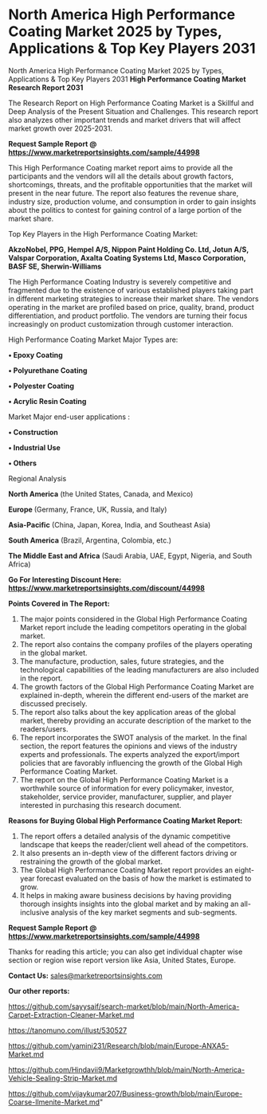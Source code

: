 # North America High Performance Coating Market 2025 by Types, Applications & Top Key Players 2031
 North America High Performance Coating Market 2025 by Types, Applications & Top Key Players 2031
<strong>High Performance Coating Market Research Report 2031</strong>

The Research Report on High Performance Coating Market is a Skillful and Deep Analysis of the Present Situation and Challenges. This research report also analyzes other important trends and market drivers that will affect market growth over 2025-2031.

<strong>Request Sample Report @ <a href=https://www.marketreportsinsights.com/sample/44998>https://www.marketreportsinsights.com/sample/44998</a></strong>

This High Performance Coating market report aims to provide all the participants and the vendors will all the details about growth factors, shortcomings, threats, and the profitable opportunities that the market will present in the near future. The report also features the revenue share, industry size, production volume, and consumption in order to gain insights about the politics to contest for gaining control of a large portion of the market share.

Top Key Players in the High Performance Coating Market:

<strong>AkzoNobel, PPG, Hempel A/S, Nippon Paint Holding Co. Ltd, Jotun A/S, Valspar Corporation, Axalta Coating Systems Ltd, Masco Corporation, BASF SE, Sherwin-Williams</strong>

The High Performance Coating Industry is severely competitive and fragmented due to the existence of various established players taking part in different marketing strategies to increase their market share. The vendors operating in the market are profiled based on price, quality, brand, product differentiation, and product portfolio. The vendors are turning their focus increasingly on product customization through customer interaction.

High Performance Coating Market Major Types are:

<strong>•  Epoxy Coating

•  Polyurethane Coating

•  Polyester Coating

•  Acrylic Resin Coating</strong>

Market Major end-user applications :

<strong>•  Construction

•  Industrial Use

•  Others</strong>

Regional Analysis

</u><strong><b>North America</b></strong> (the United States, Canada, and Mexico)

<strong><b>Europe </b></strong>(Germany, France, UK, Russia, and Italy)

<strong><b>Asia-Pacific</b></strong> (China, Japan, Korea, India, and Southeast Asia)

<strong><b>South America</b></strong> (Brazil, Argentina, Colombia, etc.)

<strong><b>The Middle East and Africa</b></strong> (Saudi Arabia, UAE, Egypt, Nigeria, and South Africa)

<strong>Go For Interesting Discount Here: <a href=https://www.marketreportsinsights.com/discount/44998>https://www.marketreportsinsights.com/discount/44998</a></strong>

<strong>Points Covered in The Report:</strong>
<ol>
  <li>The major points considered in the Global High Performance Coating Market report include the leading competitors operating in the global market.</li>
  <li>The report also contains the company profiles of the players operating in the global market.</li>
  <li>The manufacture, production, sales, future strategies, and the technological capabilities of the leading manufacturers are also included in the report.</li>
  <li>The growth factors of the Global High Performance Coating Market are explained in-depth, wherein the different end-users of the market are discussed precisely.</li>
  <li>The report also talks about the key application areas of the global market, thereby providing an accurate description of the market to the readers/users.</li>
  <li>The report incorporates the SWOT analysis of the market. In the final section, the report features the opinions and views of the industry experts and professionals. The experts analyzed the export/import policies that are favorably influencing the growth of the Global High Performance Coating Market.</li>
  <li>The report on the Global High Performance Coating Market is a worthwhile source of information for every policymaker, investor, stakeholder, service provider, manufacturer, supplier, and player interested in purchasing this research document.</li>
</ol>
<strong>Reasons for Buying Global High Performance Coating Market Report:</strong>

<ol>
  <li>The report offers a detailed analysis of the dynamic competitive landscape that keeps the reader/client well ahead of the competitors.</li>
  <li>It also presents an in-depth view of the different factors driving or restraining the growth of the global market.</li>
  <li>The Global High Performance Coating Market report provides an eight-year forecast evaluated on the basis of how the market is estimated to grow.</li>
  <li>It helps in making aware business decisions by having providing thorough insights insights into the global market and by making an all-inclusive analysis of the key market segments and sub-segments.</li>
</ol>
<strong>Request Sample Report @ <a href=https://www.marketreportsinsights.com/sample/44998>https://www.marketreportsinsights.com/sample/44998</a></strong>


Thanks for reading this article; you can also get individual chapter wise section or region wise report version like Asia, United States, Europe.

<strong>Contact Us:</strong>
sales@marketreportsinsights.com

<strong>Our other reports:</strong>

<a href=https://github.com/sayysaif/search-market/blob/main/North-America-Carpet-Extraction-Cleaner-Market.md>https://github.com/sayysaif/search-market/blob/main/North-America-Carpet-Extraction-Cleaner-Market.md</a>

<a href=https://tanomuno.com/illust/530527>https://tanomuno.com/illust/530527</a>

<a href=https://github.com/yamini231/Research/blob/main/Europe-ANXA5-Market.md>https://github.com/yamini231/Research/blob/main/Europe-ANXA5-Market.md</a>

<a href=https://github.com/Hindavii9/Marketgrowthh/blob/main/North-America-Vehicle-Sealing-Strip-Market.md>https://github.com/Hindavii9/Marketgrowthh/blob/main/North-America-Vehicle-Sealing-Strip-Market.md</a>

<a href=https://github.com/vijaykumar207/Business-growth/blob/main/Europe-Coarse-Ilmenite-Market.md>https://github.com/vijaykumar207/Business-growth/blob/main/Europe-Coarse-Ilmenite-Market.md</a>"
